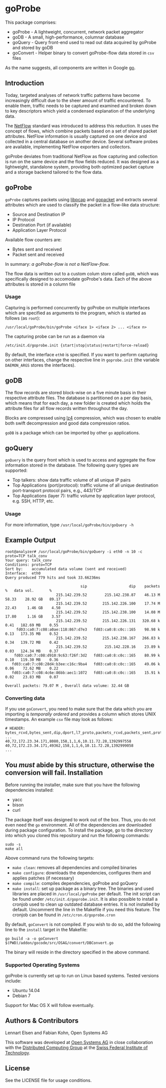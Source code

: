 goProbe
===========

This package comprises:

* goProbe   - A lightweight, concurrent, network packet aggregator
* goDB      - A small, high-performance, columnar database
* goQuery   - Query front-end used to read out data acquired by goProbe and stored by goDB
* goConvert - Helper binary to convert goProbe-flow data stored in `csv` files

As the name suggests, all components are written in Google [go](https://golang.org/).

Introduction
------------

Today, targeted analyses of network traffic patterns have become increasingly difficult due to the sheer amount of traffic encountered. To enable them, traffic needs to be captured and examined and broken down to key descriptors which yield a condensed explanation of the underlying data.

The [NetFlow](http://www.ietf.org/rfc/rfc3954.txt) standard was introduced to address this reduction. It uses the concept of flows, which combine packets based on a set of shared packet attributes. NetFlow information is usually captured on one device and collected in a central database on another device. Several software probes are available, implementing NetFlow exporters and collectors.

goProbe deviates from traditional NetFlow as flow capturing and collection is run on the same device and the flow fields reduced. It was designed as a lightweight, standalone system, providing both optimized packet capture and a storage backend tailored to the flow data.

goProbe
-------------------------
`goProbe` captures packets using [libpcap](http://www.tcpdump.org/) and [gopacket](https://code.google.com/p/gopacket/) and extracts several attributes which are used to classify the packet in a flow-like data structure:

* Source and Destination IP
* IP Protocol
* Destination Port (if available)
* Application Layer Protocol

Available flow counters are:

* Bytes sent and received
* Packet sent and received
   
In summary: *a goProbe-flow is not a NetFlow-flow*.

The flow data is written out to a custom colum store called `goDB`, which was specifically designed to accomodate goProbe's data. Each of the above attributes is stored in a column file

### Usage

Capturing is performed concurrently by goProbe on multiple interfaces which are specified as arguments to the program, which is started as follows (as `root`):

```
/usr/local/goProbe/bin/goProbe <iface 1> <iface 2> ... <iface n>
```
The capturing probe can be run as a daemon via

```
/etc/init.d/goprobe.init {start|stop|status|restart|force-reload}
```

By default, the interface `eth0` is specified. If you want to perform capturing on other interfaces, change the respective line in `goprobe.init` (the variable `DAEMON_ARGS` stores the interfaces).

goDB
--------------------------
The flow records are stored block-wise on a five minute basis in their respective attribute files. The database is partitioned on a per day basis, which means that for each day, a new folder is created which holds the attribute files for all flow records written throughout the day.

Blocks are compressed using [lz4](https://code.google.com/p/lz4/) compression, which was chosen to enable both swift decompression and good data compression ratios.

`goDB` is a package which can be imported by other `go` applications.

goQuery
--------------------------

`goQuery` is the query front which is used to access and aggregate the flow information stored in the database. The following query types are supported:

* Top talkers: show data traffic volume of all unique IP pairs
* Top Applications (port/protocol): traffic volume of all unique destination port-transport protocol pairs, e.g., 443/TCP
* Top Applications (layer 7): traffic volume by application layer protocol, e.g. SSH, HTTP, etc.

### Usage

For more information, type `/usr/local/goProbe/bin/goQuery -h`

Example Output
------

```
root@analyzer# /usr/local/goProbe/bin/goQuery -i eth0 -n 10 -c proto=TCP talk_conv
Your query: talk_conv
Conditions: proto=TCP
Sort by:    accumulated data volume (sent and received)
Interface:  eth0
Query produced 779 hits and took 33.66236ms 

                                  sip                   dip    packets       %   data vol.       %
                       215.142.239.52        215.142.238.87    46.13 M   58.33    28.92 GB   89.17
                       215.142.239.52       215.142.226.100    17.74 M   22.43     1.46 GB    4.50
                       215.142.239.52       215.142.238.100    14.08 M   17.80     1.16 GB    3.57
                       215.142.239.52       215.142.226.131   320.68 k    0.41   182.69 MB    0.55
     fd03:ca0:7:c08:a0ae:118:867:d7e3   fd03:ca0:8:c0c::165    98.98 k    0.13   173.35 MB    0.52
                       215.142.239.52       215.142.238.167   266.83 k    0.34   139.72 MB    0.42
                       215.142.239.52        215.142.228.16    23.89 k    0.03   124.34 MB    0.37
    fd03:ca0:7:c08:d910:9c63:f26f:3d2   fd03:ca0:8:c0c::165    80.99 k    0.10   119.30 MB    0.36
   fd03:ca0:7:c08:28d4:b3ee:c16c:9ba4   fd03:ca0:8:c0c::165    49.06 k    0.06    72.62 MB    0.22
   fd03:ca0:7:c08:4c6e:86bb:aec1:1072   fd03:ca0:8:c0c::165    15.91 k    0.02    23.83 MB    0.07

Overall packets: 79.07 M , Overall data volume: 32.44 GB
```

### Converting data

If you use `goConvert`, you need to make sure that the data which you are importing is _temporally ordered_ and provides a column which stores UNIX timestamps. An example `csv` file may look as follows:

```
# HEADER: bytes_rcvd,bytes_sent,dip,dport,l7_proto,packets_rcvd,packets_sent,proto,sip,tstamp
...
40,72,172.23.34.171,8080,158,1,1,6,10.11.72.28,1392997558
40,72,172.23.34.171,49362,158,1,1,6,10.11.72.28,1392999058
...
``` 
You _must_ abide by this structure, otherwise the conversion will fail.
Installation
------------

Before running the installer, make sure that you have the following dependencies installed:
* yacc
* bison
* curl

The package itself was designed to work out of the box. Thus, you do not even need the `go` environment. All of the dependencies are downloaded during package configuration. To install the package, go to the directory into which you cloned this repository and run the following commands:

```
sudo -s
make all
```

Above command runs the following targets:

* `make clean`: removes all dependencies and compiled binaries
* `make configure`: downloads the dependencies, configures them and applies patches (if necessary)
* `make compile`: compiles dependencies, goProbe and goQuery 
* `make install`: set up package as a binary tree. The binaries and used libraries are placed in `/usr/local/goProbe` per default. The init script can be found under `/etc/init.d/goprobe.init`. It is also possible to install a cronjob used to clean up outdated database entries. It is not installed by default. Uncomment the line in the Makefile if you need this feature. The cronjob can be found in `/etc/cron.d/goprobe.cron`

By default, `goConvert` is not compiled. If you wish to do so, add the following line to the `install` target in the Makefile:

```
go build -a -o goConvert $(PWD)/addon/gocode/src/OSAG/convert/DBConvert.go
```
The binary will reside in the directory specified in the above command.

### Supported Operating Systems

goProbe is currently set up to run on Linux based systems. Tested versions include:

* Ubuntu 14.04
* Debian 7

Support for Mac OS X will follow eventually.

Authors & Contributors
----------------------

Lennart Elsen and Fabian Kohn, Open Systems AG

This software was developed at [Open Systems AG](https://www.open.ch/) in close collaboration with the [Distributed Computing Group](http://www.disco.ethz.ch/) at the [Swiss Federal Institute of Technology](https://www.ethz.ch/en.html).

License
-------
See the LICENSE file for usage conditions.

